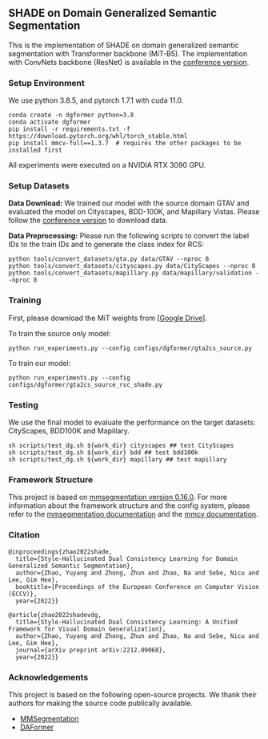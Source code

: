## SHADE on Domain Generalized Semantic Segmentation

This is the implementation of SHADE on domain generalized semantic segmentation with Transformer backbone (MiT-B5). The implementation with ConvNets backbone (ResNet) is available in the [conference version](https://github.com/HeliosZhao/SHADE).

### Setup Environment
We use python 3.8.5, and pytorch 1.7.1 with cuda 11.0. 
```shell
conda create -n dgformer python=3.8
conda activate dgformer
pip install -r requirements.txt -f https://download.pytorch.org/whl/torch_stable.html
pip install mmcv-full==1.3.7  # requires the other packages to be installed first

```
All experiments were executed on a NVIDIA RTX 3090 GPU.

### Setup Datasets

**Data Download:** We trained our model with the source domain GTAV and evaluated the model on Cityscapes, BDD-100K, and Mapillary Vistas. Please follow the [conference version](https://github.com/HeliosZhao/SHADE) to download data.


**Data Preprocessing:** Please run the following scripts to convert the label IDs to the
train IDs and to generate the class index for RCS:

```shell
python tools/convert_datasets/gta.py data/GTAV --nproc 8
python tools/convert_datasets/cityscapes.py data/CityScapes --nproc 8
python tools/convert_datasets/mapillary.py data/mapillary/validation --nproc 8
```

### Training

First, please download the MiT weights from [[Google Drive](https://drive.google.com/uc?id=1d7I50jVjtCddnhpf-lqj8-f13UyCzoW1)].

To train the source only model:

```shell
python run_experiments.py --config configs/dgformer/gta2cs_source.py
```

To train our model:

```shell
python run_experiments.py --config configs/dgformer/gta2cs_source_rsc_shade.py
```


### Testing

We use the final model to evaluate the performance on the target datasets: CityScapes, BDD100K and Mapillary.

```shell
sh scripts/test_dg.sh ${work_dir} cityscapes ## test CityScapes
sh scripts/test_dg.sh ${work_dir} bdd ## test bdd100k
sh scripts/test_dg.sh ${work_dir} mapillary ## test mapillary
```


### Framework Structure

This project is based on [mmsegmentation version 0.16.0](https://github.com/open-mmlab/mmsegmentation/tree/v0.16.0).
For more information about the framework structure and the config system,
please refer to the [mmsegmentation documentation](https://mmsegmentation.readthedocs.io/en/latest/index.html)
and the [mmcv documentation](https://mmcv.readthedocs.ihttps://arxiv.org/abs/2007.08702o/en/v1.3.7/index.html).


### Citation

```
@inproceedings{zhao2022shade,
  title={Style-Hallucinated Dual Consistency Learning for Domain Generalized Semantic Segmentation},
  author={Zhao, Yuyang and Zhong, Zhun and Zhao, Na and Sebe, Nicu and Lee, Gim Hee},
  booktitle={Proceedings of the European Conference on Computer Vision (ECCV)},
  year={2022}}

@article{zhao2022shadevdg,
  title={Style-Hallucinated Dual Consistency Learning: A Unified Framework for Visual Domain Generalization},
  author={Zhao, Yuyang and Zhong, Zhun and Zhao, Na and Sebe, Nicu and Lee, Gim Hee},
  journal={arXiv preprint arXiv:2212.09068},
  year={2022}}
```


### Acknowledgements

This project is based on the following open-source projects. We thank their
authors for making the source code publically available.

* [MMSegmentation](https://github.com/open-mmlab/mmsegmentation)
* [DAFormer](https://github.com/lhoyer/DAFormer)
  

